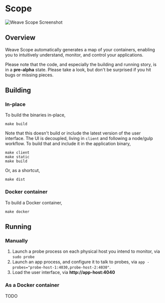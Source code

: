 # Scope

![Weave Scope Screenshot](http://weave.works/scope/assets/img/feature-1.png)

## Overview

Weave Scope automatically generates a map of your containers, enabling you to
intuitively understand, monitor, and control your applications.

Please note that the code, and especially the building and running story, is in
a **pre-alpha** state. Please take a look, but don't be surprised if you hit
bugs or missing pieces.

## Building

### In-place

To build the binaries in-place,

```
make build
```

Note that this doesn't build or include the latest version of the user
interface. The UI is decoupled, living in `client` and following a node/gulp
workflow. To build that and include it in the application binary,

```
make client
make static
make build
```

Or, as a shortcut,

```
make dist
```

### Docker container

To build a Docker container,

```
make docker
```

## Running

### Manually

1. Launch a probe process on each physical host you intend to monitor, via `sudo probe`
2. Launch an app process, and configure it to talk to probes, via `app -probes="probe-host-1:4030,probe-host-2:4030"`.
3. Load the user interface, via **http://app-host:4040**

### As a Docker container

TODO

